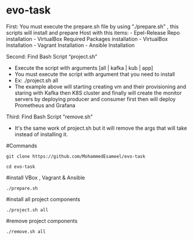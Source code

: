 # evo-task
First: You must execute the prepare.sh file by using "./prepare.sh" , this scripts will install and prepare Host with this items:
        - Epel-Release Repo installation
        - VirtualBox Required Packages installation
        - VirtualBox Installation
        - Vagrant Installation 
        - Ansible Installation
        
Second: Find Bash Script “project.sh” 
  - Execute the script with arguments [all | kafka | kub | app]
  - You must execute the script with argument that you need to install
  - Ex: ./project.sh all
  - The example above will starting creating vm and their provisioning and staring with 
    Kafka then K8S cluster and finally will create the monitor servers by deploying 
    producer and consumer first then will deploy Prometheus and Grafana
    
Third: Find Bash Script "remove.sh"
   - It's the same work of project.sh but it will remove the args that will take instead of installing it. 
    
>>>>>>>>>>>>>>>>>>>>>>>>>>>>>>>>>>>>>>>>>>>>>>>>>>>>>>>>>>>>>>>>>>>>>>>>>>>>>>>>>>>>>>>>>>>>>>>>>>>>>>>>>>>>>>>>>>>>>>>>>>>>>>>>>>
#Commands

`git clone https://github.com/MohammedEsameel/evo-task`

`cd evo-task`

#install VBox , Vagrant & Ansible

`./prepare.sh`

#install all project components

`./project.sh all` 

#remove project components

`./remove.sh all`
